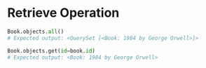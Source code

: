 # Retrieve Operation

```python
Book.objects.all()
# Expected output: <QuerySet [<Book: 1984 by George Orwell>]>

Book.objects.get(id=book.id)
# Expected output: <Book: 1984 by George Orwell>
